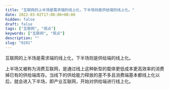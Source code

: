 ```yaml
---
title: "互联网的上半场是需求端的线上化，下半场则是供给端的线上化。"
date: 2022-03-02T17:08:06+08:00
hidden: false
draft: false
tags: ["互联网", "观点"]
keywords: ["互联网", "观点"]
description: ""
slug: "0201"
---
```


互联网的上半场是需求端的线上化，下半场则是供给端的线上化。

上半场又被称为消费互联网，是通过线上这种新型的载体更低成本更高效率的消费掉已有的供给端库存。当线下的供给能力释放的差不多且消费端基本都线上化以后，就会进入下半场，即产业互联网，开始对供给端进行线上化。